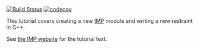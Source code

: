 [![Build Status](https://travis-ci.com/salilab/imp_coding_tutorial.svg?branch=master)](https://travis-ci.com/salilab/imp_coding_tutorial)
[![codecov](https://codecov.io/gh/salilab/imp_coding_tutorial/branch/master/graph/badge.svg)](https://codecov.io/gh/salilab/imp_coding_tutorial)

This tutorial covers creating a new [IMP](https://integrativemodeling.org/)
module and writing a new restraint in C++.

See [the IMP website](https://integrativemodeling.org/tutorials/coding/)
for the tutorial text.
